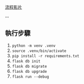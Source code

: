 [流程影片](https://www.youtube.com/watch?v=NIcmCUzCDzE)

--

執行步驟
--
1. `python -m venv .venv`
2. `source .venv/bin/activate`
3. `pip install -r requirements.txt`
4. `flask db init`
5. `flask db migrate`
6. `flask db upgrade`
7. `flask run --debug`
